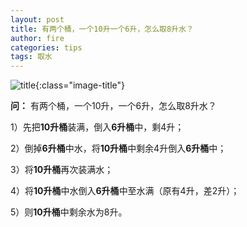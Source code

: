 ```yaml
---
layout: post
title: 有两个桶，一个10升一个6升，怎么取8升水？
author: fire
categories: tips 
tags: 取水
---
```


![title](http://image.sideproject.cn/title/title_076.jpg){:class="image-title"}

**问：** 有两个桶，一个10升，一个6升，怎么取8升水？

1）先把**10升桶**装满，倒入**6升桶**中，剩4升；

2）倒掉**6升桶**中水，将**10升桶**中剩余4升倒入**6升桶**中；

3）将**10升桶**再次装满水；

4）将**10升桶**中水倒入**6升桶**中至水满（原有4升，差2升）；

5）则**10升桶**中剩余水为8升。
